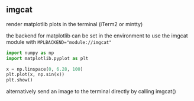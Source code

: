 ## imgcat
render matplotlib plots in the terminal (iTerm2 or mintty)

the backend for matplotlib can be set in the environment
to use the imgcat module with `MPLBACKEND="module://imgcat"`

``` python
import numpy as np
import matplotlib.pyplot as plt

x = np.linspace(0, 6.28, 100)
plt.plot(x, np.sin(x))
plt.show()
```

alternatively send an image to the terminal directly by calling imgcat()
